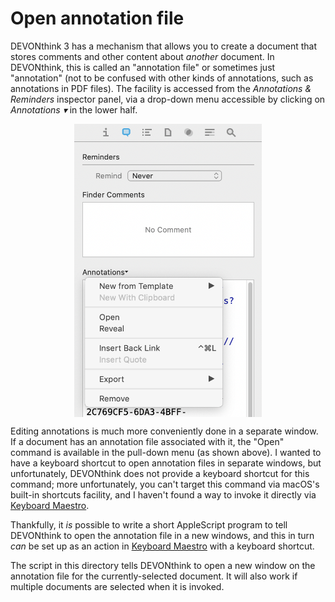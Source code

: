 # Open annotation file

DEVONthink 3 has a mechanism that allows you to create a document that stores comments and other content about _another_ document. In DEVONthink, this is called an "annotation file" or sometimes just "annotation" (not to be confused with other kinds of annotations, such as annotations in PDF files). The facility is accessed from the _Annotations & Reminders_ inspector panel, via a drop-down menu accessible by clicking on _Annotations ▾_ in the lower half.

<p align="center">
    <img align="center" width="300px" src="https://github.com/mhucka/devonthink-hacks/blob/main/open-annotation-file/annotations-drop-down.png">
<p>

Editing annotations is much more conveniently done in a separate window. If a document has an annotation file associated with it, the "Open" command is available in the pull-down menu (as shown above). I wanted to have a keyboard shortcut to open annotation files in separate windows, but unfortunately, DEVONthink does not provide a keyboard shortcut for this command; more unfortunately, you can't target this command via macOS's built-in shortcuts facility, and I haven't found a way to invoke it directly via [Keyboard Maestro](https://www.keyboardmaestro.com/main/).

Thankfully, it _is_ possible to write a short AppleScript program to tell DEVONthink to open the annotation file in a new windows, and this in turn _can_ be set up as an action in [Keyboard Maestro](https://www.keyboardmaestro.com/main/) with a keyboard shortcut. 

The script in this directory tells DEVONthink to open a new window on the annotation file for the currently-selected document. It will also work if multiple documents are selected when it is invoked.

